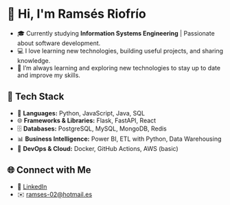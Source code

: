 # 👋 Hi, I'm Ramsés Riofrío  

- 🎓 Currently studying **Information Systems Engineering** | Passionate about software development.
- 💻 I love learning new technologies, building useful projects, and sharing knowledge.
- 🌱 I’m always learning and exploring new technologies to stay up to date and improve my skills.

## 🚀 Tech Stack  
- 🐍 **Languages:** Python, JavaScript, Java, SQL
- 🌐 **Frameworks & Libraries:** Flask, FastAPI, React  
- 🗄️ **Databases:** PostgreSQL, MySQL, MongoDB, Redis  
- 📊 **Business Intelligence:** Power BI, ETL with Python, Data Warehousing  
- 🐳 **DevOps & Cloud:** Docker, GitHub Actions, AWS (basic)  

## 🌐 Connect with Me  
- 💼 [LinkedIn](https://www.linkedin.com/in/ramses-riofrio-vaca-1856941b0)
- ✉️ ramses-02@hotmail.es
